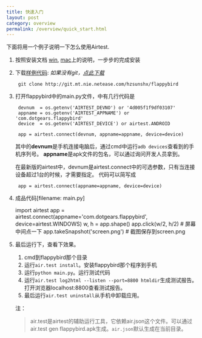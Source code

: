 ```yaml
--- 
title: 快速入门
layout: post
category: overview
permalink: /overview/quick_start.html
---
```


下面将用一个例子说明一下怎么使用Airtest.


1. 按照安装文档 [win](/deployment/win-installing.html), [mac](/deployment/mac-installing.html)上的说明，一步步的完成安装

2. 下载[样例代码](http://git.mt.nie.netease.com/hzsunshx/flappybird): *如果没有git，[点此下载](http://goandroid.qiniudn.com/Git-1.9.4-preview20140929.exe)*

		git clone http://git.mt.nie.netease.com/hzsunshx/flappybird

3. 打开flappybird中的main.py文件，中有几行代码是

        devnum  = os.getenv('AIRTEST_DEVNO') or '4d005f1f9df03107'
        appname = os.getenv('AIRTEST_APPNAME') or 'com.dotgears.flappybird'
        device  = os.getenv('AIRTEST_DEVICE') or airtest.ANDROID

        app = airtest.connect(devnum, appname=appname, device=device)

    其中的**devnum**是手机连接电脑后，通过cmd中运行`adb devices`查看到的手机序列号。
    **appname**是apk文件的包名，可以通过询问开发人员拿到。

    在最新版的airtest中，devnum是airtest.connect中的可选参数，只有当连接设备超过1台的时候，才需要指定。
    代码可以简写成

        app = airtest.connect(appname=appname, device=device)

4. 成品代码[filename: main.py]

    import airtest
    app = airtest.connect(appname='com.dotgears.flappybird', device=airtest.WINDOWS)
    w, h = app.shape()
    app.click(w/2, h/2) # 屏幕中间点一下
    app.takeSnapshot('screen.png') # 截图保存到screen.png

5. 最后运行下，查看下效果。

    1. cmd到flappybird那个目录
    2. 运行`air.test install`。安装flappybird那个程序到手机
    3. 运行`python main.py`。运行测试代码
    4. 运行`air.test log2html --listen --port=8800 htmldir`生成测试报告。打开浏览器localhost:8800查看测试报告。
    5. 最后运行`air.test uninstall`从手机中卸载应用。

    注：

    >air.test是airtest的辅助运行工具，它依赖air.json这个文件。可以通过air.test gen flappybird.apk生成。`air.json`默认生成在当前目录。
